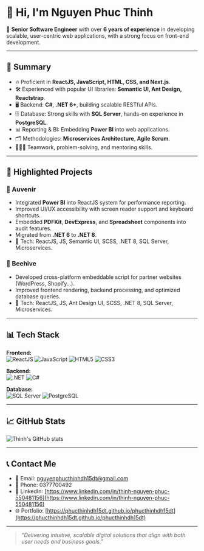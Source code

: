 # 👋 Hi, I'm Nguyen Phuc Thinh

🚀 **Senior Software Engineer** with over **6 years of experience** in developing scalable, user-centric web applications, with a strong focus on front-end development.

---

## 📝 Summary

- 🔥 Proficient in **ReactJS, JavaScript, HTML, CSS, and Next.js**.
- 🛠️ Experienced with popular UI libraries: **Semantic UI, Ant Design, Reactstrap**.
- 🖥️ Backend: **C#**, **.NET 6+**, building scalable RESTful APIs.
- 🗄️ Database: Strong skills with **SQL Server**, hands-on experience in **PostgreSQL**.
- 📊 Reporting & BI: Embedding **Power BI** into web applications.
- 🗂️ Methodologies: **Microservices Architecture**, **Agile Scrum**.
- 🧑‍🤝‍🧑 Teamwork, problem-solving, and mentoring skills.

---

## 📌 Highlighted Projects

### 📝 Auvenir
- Integrated **Power BI** into ReactJS system for performance reporting.
- Improved UI/UX accessibility with screen reader support and keyboard shortcuts.
- Embedded **PDFKit**, **DevExpress**, and **Spreadsheet** components into audit features.
- Migrated from **.NET 6** to **.NET 8**.
- 🔧 Tech: ReactJS, JS, Semantic UI, SCSS, .NET 8, SQL Server, Microservices.

### 🛒 Beehive
- Developed cross-platform embeddable script for partner websites (WordPress, Shopify…).
- Improved frontend rendering, backend processing, and optimized database queries.
- 🔧 Tech: ReactJS, JS, Ant Design UI, SCSS, .NET 8, SQL Server, Microservices.

---

## 📊 Tech Stack

**Frontend:**  
![ReactJS](https://img.shields.io/badge/React-20232A?style=for-the-badge&logo=react&logoColor=61DAFB) ![JavaScript](https://img.shields.io/badge/JavaScript-F7DF1E?style=for-the-badge&logo=javascript&logoColor=black) ![HTML5](https://img.shields.io/badge/HTML5-E34F26?style=for-the-badge&logo=html5&logoColor=white) ![CSS3](https://img.shields.io/badge/CSS3-1572B6?style=for-the-badge&logo=css3&logoColor=white)

**Backend:**  
![.NET](https://img.shields.io/badge/.NET-512BD4?style=for-the-badge&logo=dotnet&logoColor=white) ![C#](https://img.shields.io/badge/C%23-239120?style=for-the-badge&logo=c-sharp&logoColor=white)

**Database:**  
![SQL Server](https://img.shields.io/badge/SQL_Server-CC2927?style=for-the-badge&logo=microsoftsqlserver&logoColor=white) ![PostgreSQL](https://img.shields.io/badge/PostgreSQL-336791?style=for-the-badge&logo=postgresql&logoColor=white)

---

## 📈 GitHub Stats

![Thinh's GitHub stats](https://github-readme-stats.vercel.app/api?username=thinhnguyen-itengineer&show_icons=true&theme=radical)

---

## 📞 Contact Me

- 📧 Email: [nguyenphucthinhdh15dt@gmail.com](mailto:nguyenphucthinhdh15dt@gmail.com)
- 📱 Phone: 0377700492
- 🔗 LinkedIn: [https://www.linkedin.com/in/thinh-nguyen-phuc-550481156](https://www.linkedin.com/in/thinh-nguyen-phuc-550481156)
- 🌐 Portfolio: [https://phucthinhdh15dt.github.io/phucthinhdh15dt](https://phucthinhdh15dt.github.io/phucthinhdh15dt)

---

> *“Delivering intuitive, scalable digital solutions that align with both user needs and business goals.”*

